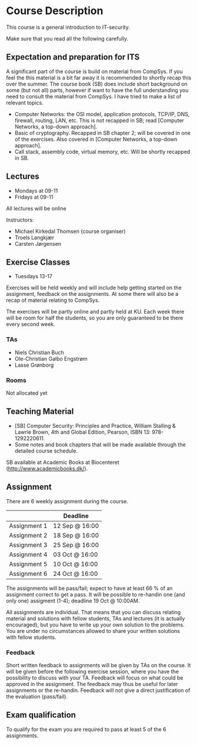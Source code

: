 # Course Description

This course is a general introduction to IT-security.

Make sure that you read all the following carefully.

## Expectation and preparation for ITS
A significant part of the course is build on material from CompSys. If you feel the this material is a bit far away it is recommended to shortly recap this over the summer. The course book (SB) does include short background on some (but not all) parts, however if want to have the full understanding you need to consult the material from CompSys. I have tried to make a list of relevant topics.

* Computer Networks: the OSI model, application protocols, TCP/IP, DNS, firewall, routing, LAN, etc. This is not recapped in SB; read [Computer Networks, a top-down approach].
* Basic of cryptography. Recapped in SB chapter 2; will be covered in one of the exercises. Also covered in [Computer Networks, a top-down approach].
* Call stack, assembly code, virtual memory, etc. Will be shortly recapped in SB.

<!-- ### Programming
In the course we will not implement large programs; it is not the style of the topic. We will, however, read and understand code from different languages; e.g. C, Perl, SQL, and PHP. Even though you have not programmed is some of these languages, your current understanding of programming should be enough to read simple programs. But it is always a good idea to practice your programming skills.

### Shell scrips and terminal
You will work in the terminal and make simple shell scripts. We will have exercises 

 -->

## Lectures

 * Mondays at 09-11
 * Fridays at 09-11

All lectures will be online

Instructors:
  * Michael Kirkedal Thomsen (course organiser)
  * Troels Langkjær
  * Carsten Jørgensen

## Exercise Classes

 * Tuesdays 13-17

Exercises will be held weekly and will include help getting started on the assignment, feedback on the assignments. At some there will also be a recap of material relating to CompSys.

The exercises will be partly online and partly held at KU. Each week there will be room for half the students, so you are only guaranteed to be there every second week.

### TAs
 * Niels Christian Buch
 * Ole-Christian Galbo Engstrøm
 * Lasse Grønborg

### Rooms
Not allocated yet
<!-- * Hold 1: DIKU 1-0-04
* Hold 2: DIKU 1-0-14
* Hold 3: DIKU 1-0-37
 -->

## Teaching Material

 * [SB] Computer Security: Principles and Practice, William Stalling & Lawrie Brown, 4th and Global Edition, Pearson, ISBN 13: 978-1292220611.
 * Some notes and book chapters that will be made available through the detailed course schedule.

SB available at Academic Books at Biocenteret (http://www.academicbooks.dk/).

## Assignment

There are 6 weekly assignment during the course.

|                  | Deadline          |
| ---------------- | ----------------- |
| Assignment 1     | 12 Sep @ 16:00    |
| Assignment 2     | 18 Sep @ 16:00    |
| Assignment 3     | 25 Sep @ 16:00    |
| Assignment 4     | 03 Oct @ 16:00    |
| Assignment 5     | 10 Oct @ 16:00    |
| Assignment 6     | 24 Oct @ 16:00    |

The assignments will be pass/fail; expect to have at least 66 % of an assignment correct to get a pass. It will be possible to re-handin one (and only one) assigment (1-4); deadline 19 Oct @ 10:00AM.

All assignments are individual. That means that you can discuss relating material and solutions with fellow students, TAs and lectures (it is actually encouraged), but you have to write up your own solution to the problems. You are under no circumstances allowed to share your written solutions with fellow students.

### Feedback
Short written feedback to assignments will be given by TAs on the course. It will be given before the following exercise session, where you have the possibility to discuss with your TA. Feedback will focus on what could be approved in the assignment. The feedback may thus be useful for later assignments or the re-handin. Feedback will not give a direct justification of the evaluation (pass/fail).

## Exam qualification

To qualify for the exam you are required to pass at least 5 of the 6 assignments.



